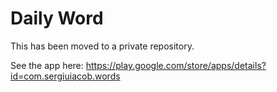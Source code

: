 # Daily Word
This has been moved to a private repository.

See the app here: https://play.google.com/store/apps/details?id=com.sergiuiacob.words
